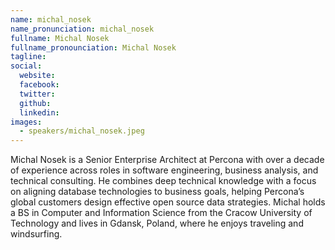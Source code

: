```yaml
---
name: michal_nosek
name_pronunciation: michal_nosek
fullname: Michal Nosek
fullname_pronounciation: Michal Nosek
tagline: 
social:
  website: 
  facebook:
  twitter:
  github:
  linkedin: 
images:
  - speakers/michal_nosek.jpeg
---
```


Michal Nosek is a Senior Enterprise Architect at Percona with over a decade of experience across roles in software engineering, business analysis, and technical consulting. He combines deep technical knowledge with a focus on aligning database technologies to business goals, helping Percona’s global customers design effective open source data strategies. Michal holds a BS in Computer and Information Science from the Cracow University of Technology and lives in Gdansk, Poland, where he enjoys traveling and windsurfing.